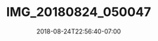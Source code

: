 ---
title: IMG_20180824_050047
date: 2018-08-24T22:56:40-07:00
draft: false
location: Grand Teton NP, Wyoming
img_url: https://d17enza3bfujl8.cloudfront.net/IMG_20180824_050047.jpg
original_fn: ""
tags:
- Grand Teton Nat'l Park, Wyoming
- Kyl
- climbing

---